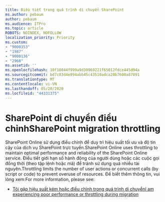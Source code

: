 ```yaml
---
title: Điều tiết trong quá trình di chuyển SharePoint
ms.author: pebaum
author: pebaum
ms.audience: ITPro
ms.topic: article
ROBOTS: NOINDEX, NOFOLLOW
localization_priority: Priority
ms.custom:
- "9000353"
- "1987"
- "9000136"
- "2968"
ms.assetid: ''
ms.openlocfilehash: 10f18044f999a9d30969221f65012fdce445d94a
ms.sourcegitcommit: bd7c03d4e994abb45c43510adca20b7600a87091
ms.translationtype: MT
ms.contentlocale: vi-VN
ms.lasthandoff: 05/20/2020
ms.locfileid: "44331375"
---
```

# <a name="sharepoint-migration-throttling"></a><span data-ttu-id="cb539-102">SharePoint di chuyển điều chỉnh</span><span class="sxs-lookup"><span data-stu-id="cb539-102">SharePoint migration throttling</span></span>

<span data-ttu-id="cb539-103">SharePoint Online sử dụng điều chỉnh để duy trì hiệu suất tối ưu và độ tin cậy của dịch vụ SharePoint trực tuyến.</span><span class="sxs-lookup"><span data-stu-id="cb539-103">SharePoint Online uses throttling to maintain optimal performance and reliability of the SharePoint Online service.</span></span> <span data-ttu-id="cb539-104">Điều tiết giới hạn số hành động của người dùng hoặc các cuộc gọi đồng thời (theo tập lệnh hoặc mã) để tránh sử dụng quá nhiều tài nguyên.</span><span class="sxs-lookup"><span data-stu-id="cb539-104">Throttling limits the number of user actions or concurrent calls (by script or code) to prevent overuse of resources.</span></span> <span data-ttu-id="cb539-105">Để biết thêm thông tin, vui lòng xem:</span><span class="sxs-lookup"><span data-stu-id="cb539-105">For more information, please see:</span></span>

- [<span data-ttu-id="cb539-106">Tôi gặp hiệu suất kém hoặc điều chỉnh trong quá trình di chuyển</span><span class="sxs-lookup"><span data-stu-id="cb539-106">I am experiencing poor performance or throttling during migration</span></span>](https://docs.microsoft.com/sharepointmigration/sharepoint-online-and-onedrive-migration-speed#faq-and-troubleshooting)
